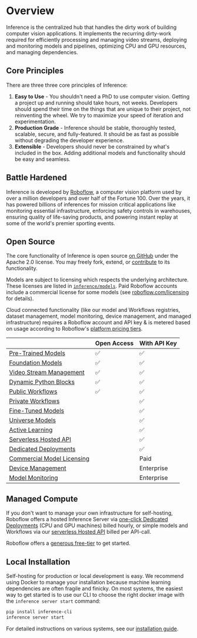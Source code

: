 # Overview

Inference is the centralized hub that handles the dirty work of building
computer vision applications. It implements the recurring dirty-work required for
efficiently processing and managing video streams, deploying and monitoring
models and pipelines, optimizing CPU and GPU resources, and managing dependencies.

## Core Principles

There are three three core principles of Inference:

1. **Easy to Use** - You shouldn't need a PhD to use computer vision. Getting a project up and running should take hours, not weeks. Developers should spend their time on the things that are unique to their project, not reinventing the wheel. We try to maximize your speed of iteration and experimentation.
2. **Production Grade** - Inference should be stable, thoroughly tested, scalable, secure, and fully-featured. It should be as fast as possible without degrading the developer experience.
3. **Extensible** - Developers should never be constrained by what's included in the box. Adding additional models and functionality should be easy and seamless.

## Battle Hardened

Inference is developed by [Roboflow](https://roboflow.com), a computer vision
platform used by over a million developers and over half of the Fortune 100.
Over the years, it has powered billions of inferences for mission critical
applications like monitoring essential infrastructure, enforcing safety
controls in warehouses, ensuring quality of life-saving products, and
powering instant replay at some of the world's premier sporting events.

## Open Source

The core functionality of Inference is open source
[on GitHub](https://github.com/roboflow/inference)
under the Apache 2.0 license. You may freely fork, extend, or
[contribute](https://github.com/roboflow/inference/blob/main/CONTRIBUTING.md) to its functionality.

Models are subject to licensing which respects the underlying architecture.
These licenses are listed in
[`inference/models`](https://github.com/roboflow/inference/tree/main/inference/models).
Paid Roboflow accounts include a commercial license for some models
(see [roboflow.com/licensing](https://roboflow.com/licensing) for details).

Cloud connected functionality (like our model and Workflows registries, dataset management,
model monitoring, device management, and managed infrastructure) requires a Roboflow account
and API key & is metered based on usage according to Roboflow's
[platform pricing tiers](https://roboflow.com/pricing).

|                         | Open Access | With API Key |
|-------------------------|-------------|--------------|
| [Pre-Trained Models](https://inference.roboflow.com/quickstart/aliases/#supported-pre-trained-models) | ✅ | ✅
| [Foundation Models](https://inference.roboflow.com/foundation/about/) | ✅ | ✅
| [Video Stream Management](https://inference.roboflow.com/workflows/video_processing/overview/) | ✅ | ✅
| [Dynamic Python Blocks](https://inference.roboflow.com/workflows/custom_python_code_blocks/) | ✅ | ✅
| [Public Workflows](https://inference.roboflow.com/workflows/about/) | ✅ | ✅
| [Private Workflows](https://docs.roboflow.com/workflows/create-a-workflow) |  | ✅
| [Fine-Tuned Models](https://roboflow.com/train) |  | ✅
| [Universe Models](https://roboflow.com/universe) |  | ✅
| [Active Learning](https://inference.roboflow.com/workflows/blocks/roboflow_dataset_upload/) |  | ✅
| [Serverless Hosted API](https://docs.roboflow.com/deploy/hosted-api) |  | ✅
| [Dedicated Deployments](https://docs.roboflow.com/deploy/dedicated-deployments) |  | ✅
| [Commercial Model Licensing](https://roboflow.com/licensing) |  | Paid
| [Device Management](https://docs.roboflow.com/roboflow-enterprise) |  | Enterprise
| [Model Monitoring](https://docs.roboflow.com/deploy/model-monitoring) |  | Enterprise

## Managed Compute

If you don't want to manage your own infrastructure for self-hosting, Roboflow offers a hosted Inference Server via [one-click Dedicated Deployments](https://docs.roboflow.com/deploy/dedicated-deployments) (CPU and GPU machines) billed hourly, or simple models and Workflows via our [serverless Hosted API](https://docs.roboflow.com/deploy/hosted-api) billed per API-call.

Roboflow offers a [generous free-tier](https://roboflow.com/pricing) to get started.

## Local Installation

Self-hosting for production or local development is easy. We recommend using Docker
to manage your installation because machine learning dependencies are often
fragile and finicky. On most systems, the easiest way to get started is to use our CLI
to choose the right docker image with the `inference server start` command:

```bash
pip install inference-cli
inference server start
```

For detailed instructions on various systems, see our [installation guide](/install/index.md).